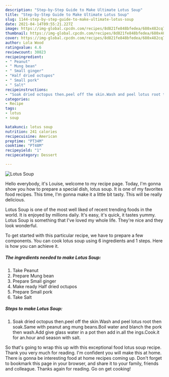 ```yaml
---
description: "Step-by-Step Guide to Make Ultimate Lotus Soup"
title: "Step-by-Step Guide to Make Ultimate Lotus Soup"
slug: 1144-step-by-step-guide-to-make-ultimate-lotus-soup
date: 2021-04-14T09:55:21.227Z
image: https://img-global.cpcdn.com/recipes/8d821fe848bfedea/680x482cq70/lotus-soup-recipe-main-photo.jpg
thumbnail: https://img-global.cpcdn.com/recipes/8d821fe848bfedea/680x482cq70/lotus-soup-recipe-main-photo.jpg
cover: https://img-global.cpcdn.com/recipes/8d821fe848bfedea/680x482cq70/lotus-soup-recipe-main-photo.jpg
author: Lola Wood
ratingvalue: 4.6
reviewcount: 30823
recipeingredient:
- " Peanut"
- " Mung bean"
- " Small ginger"
- "Half dried octupos"
- " Small pork"
- " Salt"
recipeinstructions:
- "Soak dried octopus then.peel off the skin.Wash and peel lotus root then soak.Same with peanut ang mung beans.Boil water and blanch the pork then wash.Add give glass water in a pot then add in.all the ings.Cook.it for an.hour and season with salt."
categories:
- Recipe
tags:
- lotus
- soup

katakunci: lotus soup 
nutrition: 241 calories
recipecuisine: American
preptime: "PT34M"
cooktime: "PT48M"
recipeyield: "1"
recipecategory: Dessert

---
```



![Lotus Soup](https://img-global.cpcdn.com/recipes/8d821fe848bfedea/680x482cq70/lotus-soup-recipe-main-photo.jpg)

Hello everybody, it's Louise, welcome to my recipe page. Today, I'm gonna show you how to prepare a special dish, lotus soup. It is one of my favorites food recipes. This time, I'm gonna make it a little bit tasty. This will be really delicious.

Lotus Soup is one of the most well liked of recent trending foods in the world. It is enjoyed by millions daily. It's easy, it's quick, it tastes yummy. Lotus Soup is something that I've loved my whole life. They're nice and they look wonderful.




To get started with this particular recipe, we have to prepare a few components. You can cook lotus soup using 6 ingredients and 1 steps. Here is how you can achieve it.

<!--inarticleads1-->

##### The ingredients needed to make Lotus Soup:

1. Take  Peanut
1. Prepare  Mung bean
1. Prepare  Small ginger
1. Make ready Half dried octupos
1. Prepare  Small pork
1. Take  Salt




<!--inarticleads2-->

##### Steps to make Lotus Soup:

1. Soak dried octopus then.peel off the skin.Wash and peel lotus root then soak.Same with peanut ang mung beans.Boil water and blanch the pork then wash.Add give glass water in a pot then add in.all the ings.Cook.it for an.hour and season with salt.




So that's going to wrap this up with this exceptional food lotus soup recipe. Thank you very much for reading. I'm confident you will make this at home. There is gonna be interesting food at home recipes coming up. Don't forget to bookmark this page in your browser, and share it to your family, friends and colleague. Thanks again for reading. Go on get cooking!
